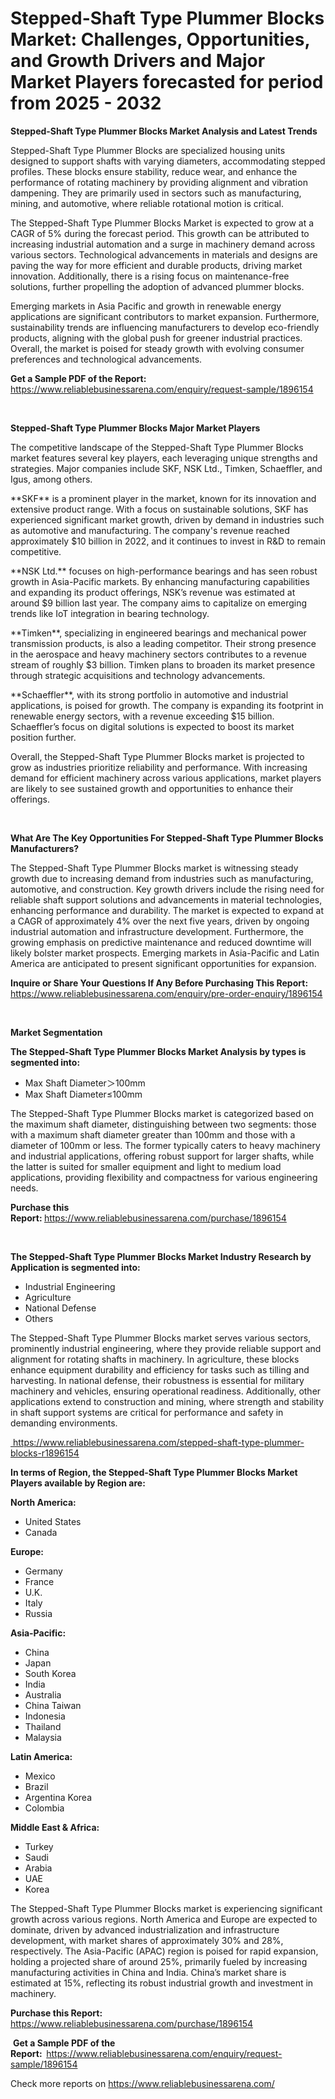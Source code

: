 <p><h1>Stepped-Shaft Type Plummer Blocks Market: Challenges, Opportunities, and Growth Drivers and Major Market Players forecasted for period from 2025 - 2032</h1></p><p><strong>Stepped-Shaft Type Plummer Blocks Market Analysis and Latest Trends</strong></p>
<p><p>Stepped-Shaft Type Plummer Blocks are specialized housing units designed to support shafts with varying diameters, accommodating stepped profiles. These blocks ensure stability, reduce wear, and enhance the performance of rotating machinery by providing alignment and vibration dampening. They are primarily used in sectors such as manufacturing, mining, and automotive, where reliable rotational motion is critical.</p><p>The Stepped-Shaft Type Plummer Blocks Market is expected to grow at a CAGR of 5% during the forecast period. This growth can be attributed to increasing industrial automation and a surge in machinery demand across various sectors. Technological advancements in materials and designs are paving the way for more efficient and durable products, driving market innovation. Additionally, there is a rising focus on maintenance-free solutions, further propelling the adoption of advanced plummer blocks. </p><p>Emerging markets in Asia Pacific and growth in renewable energy applications are significant contributors to market expansion. Furthermore, sustainability trends are influencing manufacturers to develop eco-friendly products, aligning with the global push for greener industrial practices. Overall, the market is poised for steady growth with evolving consumer preferences and technological advancements.</p></p>
<p><strong>Get a Sample PDF of the Report:&nbsp;</strong> <a href="https://www.reliablebusinessarena.com/enquiry/request-sample/1896154?utm_campaign=1835&utm_medium=2&utm_source=Github&utm_content=ia&utm_term=13012025&utm_id=stepped-shaft-type-plummer-blocks">https://www.reliablebusinessarena.com/enquiry/request-sample/1896154</a></p>
<p>&nbsp;</p>
<p><strong>Stepped-Shaft Type Plummer Blocks Major Market Players</strong></p>
<p><p>The competitive landscape of the Stepped-Shaft Type Plummer Blocks market features several key players, each leveraging unique strengths and strategies. Major companies include SKF, NSK Ltd., Timken, Schaeffler, and Igus, among others. </p><p>**SKF** is a prominent player in the market, known for its innovation and extensive product range. With a focus on sustainable solutions, SKF has experienced significant market growth, driven by demand in industries such as automotive and manufacturing. The company's revenue reached approximately $10 billion in 2022, and it continues to invest in R&D to remain competitive.</p><p>**NSK Ltd.** focuses on high-performance bearings and has seen robust growth in Asia-Pacific markets. By enhancing manufacturing capabilities and expanding its product offerings, NSK’s revenue was estimated at around $9 billion last year. The company aims to capitalize on emerging trends like IoT integration in bearing technology.</p><p>**Timken**, specializing in engineered bearings and mechanical power transmission products, is also a leading competitor. Their strong presence in the aerospace and heavy machinery sectors contributes to a revenue stream of roughly $3 billion. Timken plans to broaden its market presence through strategic acquisitions and technology advancements.</p><p>**Schaeffler**, with its strong portfolio in automotive and industrial applications, is poised for growth. The company is expanding its footprint in renewable energy sectors, with a revenue exceeding $15 billion. Schaeffler’s focus on digital solutions is expected to boost its market position further.</p><p>Overall, the Stepped-Shaft Type Plummer Blocks market is projected to grow as industries prioritize reliability and performance. With increasing demand for efficient machinery across various applications, market players are likely to see sustained growth and opportunities to enhance their offerings.</p></p>
<p>&nbsp;</p>
<p><strong>What Are The Key Opportunities For Stepped-Shaft Type Plummer Blocks Manufacturers?</strong></p>
<p><p>The Stepped-Shaft Type Plummer Blocks market is witnessing steady growth due to increasing demand from industries such as manufacturing, automotive, and construction. Key growth drivers include the rising need for reliable shaft support solutions and advancements in material technologies, enhancing performance and durability. The market is expected to expand at a CAGR of approximately 4% over the next five years, driven by ongoing industrial automation and infrastructure development. Furthermore, the growing emphasis on predictive maintenance and reduced downtime will likely bolster market prospects. Emerging markets in Asia-Pacific and Latin America are anticipated to present significant opportunities for expansion.</p></p>
<p><strong>Inquire or Share Your Questions If Any Before Purchasing This Report:</strong> <a href="https://www.reliablebusinessarena.com/enquiry/pre-order-enquiry/1896154?utm_campaign=1835&utm_medium=2&utm_source=Github&utm_content=ia&utm_term=13012025&utm_id=stepped-shaft-type-plummer-blocks">https://www.reliablebusinessarena.com/enquiry/pre-order-enquiry/1896154</a></p>
<p>&nbsp;</p>
<p><strong>Market Segmentation</strong></p>
<p><strong>The Stepped-Shaft Type Plummer Blocks Market Analysis by types is segmented into:</strong></p>
<p><ul><li>Max Shaft Diameter＞100mm</li><li>Max Shaft Diameter≤100mm</li></ul></p>
<p><p>The Stepped-Shaft Type Plummer Blocks market is categorized based on the maximum shaft diameter, distinguishing between two segments: those with a maximum shaft diameter greater than 100mm and those with a diameter of 100mm or less. The former typically caters to heavy machinery and industrial applications, offering robust support for larger shafts, while the latter is suited for smaller equipment and light to medium load applications, providing flexibility and compactness for various engineering needs.</p></p>
<p><strong>Purchase this Report:&nbsp;</strong><a href="https://www.reliablebusinessarena.com/purchase/1896154?utm_campaign=1835&utm_medium=2&utm_source=Github&utm_content=ia&utm_term=13012025&utm_id=stepped-shaft-type-plummer-blocks">https://www.reliablebusinessarena.com/purchase/1896154</a></p>
<p>&nbsp;</p>
<p><strong>The Stepped-Shaft Type Plummer Blocks Market Industry Research by Application is segmented into:</strong></p>
<p><ul><li>Industrial Engineering</li><li>Agriculture</li><li>National Defense</li><li>Others</li></ul></p>
<p><p>The Stepped-Shaft Type Plummer Blocks market serves various sectors, prominently industrial engineering, where they provide reliable support and alignment for rotating shafts in machinery. In agriculture, these blocks enhance equipment durability and efficiency for tasks such as tilling and harvesting. In national defense, their robustness is essential for military machinery and vehicles, ensuring operational readiness. Additionally, other applications extend to construction and mining, where strength and stability in shaft support systems are critical for performance and safety in demanding environments.</p></p>
<p><a href="https://www.reliablebusinessarena.com/stepped-shaft-type-plummer-blocks-r1896154?utm_campaign=1835&utm_medium=2&utm_source=Github&utm_content=ia&utm_term=13012025&utm_id=stepped-shaft-type-plummer-blocks">&nbsp;https://www.reliablebusinessarena.com/stepped-shaft-type-plummer-blocks-r1896154</a></p>
<p><strong>In terms of Region, the Stepped-Shaft Type Plummer Blocks Market Players available by Region are:</strong></p>
<p>
    <p> <strong> North America: </strong>
        <ul>
            <li>United States</li>
            <li>Canada</li>
        </ul>
        </p> 
    <p> <strong> Europe: </strong>
        <ul>
            <li>Germany</li>
            <li>France</li>
            <li>U.K.</li>
            <li>Italy</li>
            <li>Russia</li>
        </ul>
        </p> 
    <p> <strong> Asia-Pacific: </strong>
        <ul>
            <li>China</li>
            <li>Japan</li>
            <li>South Korea</li>
            <li>India</li>
            <li>Australia</li>
            <li>China Taiwan</li>
            <li>Indonesia</li>
            <li>Thailand</li>
            <li>Malaysia</li>
        </ul>
        </p> 
    <p> <strong> Latin America: </strong>
        <ul>
            <li>Mexico</li>
            <li>Brazil</li>
            <li>Argentina Korea</li>
            <li>Colombia</li>
        </ul>
        </p> 
    <p> <strong> Middle East & Africa: </strong>
        <ul>
            <li>Turkey</li>
            <li>Saudi</li>
            <li>Arabia</li>
            <li>UAE</li>
            <li>Korea</li>
        </ul>
    </p>
    </p>
<p><p>The Stepped-Shaft Type Plummer Blocks market is experiencing significant growth across various regions. North America and Europe are expected to dominate, driven by advanced industrialization and infrastructure development, with market shares of approximately 30% and 28%, respectively. The Asia-Pacific (APAC) region is poised for rapid expansion, holding a projected share of around 25%, primarily fueled by increasing manufacturing activities in China and India. China’s market share is estimated at 15%, reflecting its robust industrial growth and investment in machinery.</p></p>
<p><strong>Purchase this Report: </strong><a href="https://www.reliablebusinessarena.com/purchase/1896154?utm_campaign=1835&utm_medium=2&utm_source=Github&utm_content=ia&utm_term=13012025&utm_id=stepped-shaft-type-plummer-blocks">https://www.reliablebusinessarena.com/purchase/1896154</a></p>
<p>&nbsp;<strong>Get a Sample PDF of the Report:&nbsp;&nbsp;</strong><a href="https://www.reliablebusinessarena.com/enquiry/request-sample/1896154?utm_campaign=1835&utm_medium=2&utm_source=Github&utm_content=ia&utm_term=13012025&utm_id=stepped-shaft-type-plummer-blocks">https://www.reliablebusinessarena.com/enquiry/request-sample/1896154</a></p>
<p><strong></strong></p>
<p>Check more reports on <a href="https://www.reliablebusinessarena.com/?utm_campaign=1835&utm_medium=2&utm_source=Github&utm_content=ia&utm_term=13012025&utm_id=stepped-shaft-type-plummer-blocks">https://www.reliablebusinessarena.com/</a></p>